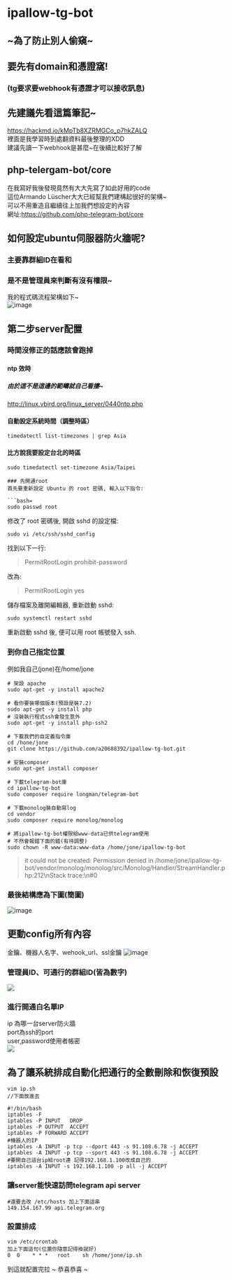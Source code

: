 # ipallow-tg-bot

## ~為了防止別人偷窺~

## 要先有domain和憑證窩!  
### (tg要求要webhook有憑證才可以接收訊息)  
## 先建議先看這篇筆記~
https://hackmd.io/kMpTb8XZRMGCo_p7hkZALQ  
裡面是我學習時到處翻資料最後整理的XDD  
建議先讀一下webhook是甚麼~在後續比較好了解  
## php-telergam-bot/core
在我寫好我後發現竟然有大大先寫了如此好用的code  
這位Armando Lüscher大大已經幫我們建構起很好的架構~  
可以不用重造且繼續往上加我們想設定的內容  
網址:https://github.com/php-telegram-bot/core  

## 如何設定ubuntu伺服器防火牆呢?
### 主要靠群組ID在看和
### 是不是管理員來判斷有沒有權限~ 
我的程式碼流程架構如下~  
![image](https://github.com/a20688392/ipallow-tg-bot/blob/images/cZFKcEn.png)
## 第二步server配置

### 時間沒修正的話應該會跑掉
#### ntp 效時
##### 由於這不是這邊的範疇就自己看摟~
http://linux.vbird.org/linux_server/0440ntp.php
#### 自動設定系統時間（調整時區）
```bash=
timedatectl list-timezones | grep Asia
```
#### 比方說我要設定台北的時區
```bash=
sudo timedatectl set-timezone Asia/Taipei

### 先開通root
首先要重新設定 Ubuntu 的 root 密碼, 輸入以下指令:

```bash=
sudo passwd root
```
修改了 root 密碼後, 開啟 sshd 的設定檔:

```bash=
sudo vi /etc/ssh/sshd_config
```
找到以下一行:
>PermitRootLogin prohibit-password

改為:
>PermitRootLogin yes

儲存檔案及離開編輯器, 重新啟動 sshd:
```bash=
sudo systemctl restart sshd
```
重新啟動 sshd 後, 便可以用 root 帳號發入 ssh.

### 到你自己指定位置  
例如我自己(jone)在/home/jone  
```bash=
# 架設 apache
sudo apt-get -y install apache2

# 看你要裝哪個版本(預設是裝7.2)
sudo apt-get -y install php
# 沒裝執行程式ssh會發生意外
sudo apt-get -y install php-ssh2

# 下載我們的自定義指令庫
cd /hone/jone
git clone https://github.com/a20688392/ipallow-tg-bot.git

# 安裝composer
sudo apt-get install composer

# 下載telegram-bot庫
cd ipallow-tg-bot
sudo composer require longman/telegram-bot

# 下載monolog裝自動寫log
cd vendor
sudo composer require monolog/monolog

# 將ipallow-tg-bot權限給www-data已供telegram使用
# 不然會報錯下面的錯(有待調整)
sudo chown -R www-data:www-data /home/jone/ipallow-tg-bot
```
>it could not be created: Permission denied in /home/jone/ipallow-tg-bot/vendor/monolog/monolog/src/Monolog/Handler/StreamHandler.php:212\nStack trace:\n#0

### 最後結構應為下圖(簡圖)
![image](https://github.com/a20688392/ipallow-tg-bot/blob/images/g6D0vjZ.png)

## 更動config所有內容
金鑰、機器人名字、wehook_url、ssl金鑰
![image](https://github.com/a20688392/ipallow-tg-bot/blob/images/EFWZEMw.png)
### 管理員ID、可通行的群組ID(皆為數字)
![](https://github.com/a20688392/ipallow-tg-bot/blob/images/yRuwRgk.png)
### 進行開通白名單IP
ip 為哪一台server防火牆  
port為ssh的port  
user,password使用者帳密  
![](https://github.com/a20688392/ipallow-tg-bot/blob/images/zP0eYUl.png)

## 為了讓系統排成自動化把通行的全數刪除和恢復預設
```bash=
vim ip.sh
//下面放進去

#!/bin/bash
iptables -F
iptables -P INPUT   DROP
iptables -P OUTPUT  ACCEPT
iptables -P FORWARD ACCEPT
#機器人的IP
iptables -A INPUT -p tcp --dport 443 -s 91.108.6.78 -j ACCEPT
iptables -A INPUT -p tcp --sport 443 -s 91.108.6.78 -j ACCEPT
#要開自己這台ip給root連 記得192.168.1.100改成自己的
iptables -A INPUT -s 192.168.1.100 -p all -j ACCEPT
```

### 讓server能快速訪問telegram api server
```bash=
#還要去改 /etc/hosts 加上下面這串
149.154.167.99 api.telegram.org
```
### 設置排成
```bash=
vim /etc/crontab
加上下面這句(位置你隨意記得換就好)
0  0    * * *   root    sh /home/jone/ip.sh
```

到這就配置完拉 ~ 恭喜恭喜 ~

